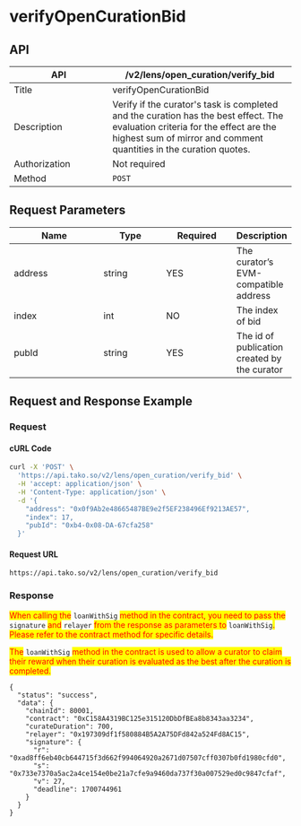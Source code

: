 # verifyOpenCurationBid

## API

<table><thead><tr><th width="160">API</th><th>/v2/lens/open_curation/verify_bid</th></tr></thead><tbody><tr><td>Title</td><td>verifyOpenCurationBid</td></tr><tr><td>Description</td><td>Verify if the curator's task is completed and the curation has the best effect. The evaluation criteria for the effect are the highest sum of mirror and comment quantities in the curation quotes.</td></tr><tr><td>Authorization</td><td>Not required</td></tr><tr><td>Method</td><td><code>POST</code></td></tr></tbody></table>

## Request Parameters

<table><thead><tr><th width="168">Name</th><th width="111">Type</th><th width="121">Required</th><th>Description</th></tr></thead><tbody><tr><td>address</td><td>string</td><td>YES</td><td>The curator’s EVM-compatible address</td></tr><tr><td>index</td><td>int</td><td>NO</td><td>The index of bid</td></tr><tr><td>pubId</td><td>string</td><td>YES</td><td>The id of publication created by the curator</td></tr></tbody></table>

## Request and Response Example

### Request

#### cURL Code

```bash
curl -X 'POST' \
  'https://api.tako.so/v2/lens/open_curation/verify_bid' \
  -H 'accept: application/json' \
  -H 'Content-Type: application/json' \
  -d '{
    "address": "0x0f9Ab2e48665487BE9e2f5EF238496Ef9213AE57",
    "index": 17,
    "pubId": "0xb4-0x08-DA-67cfa258"
  }'
```

#### Request URL

`https://api.tako.so/v2/lens/open_curation/verify_bid`

### Response

<mark style="color:red;">When calling the</mark> `loanWithSig` <mark style="color:red;">method in the contract, you need to pass the</mark> `signature` <mark style="color:red;">and</mark> `relayer` <mark style="color:red;">from the response as parameters to</mark> `loanWithSig`<mark style="color:red;">. Please refer to the contract method for specific details.</mark>

<mark style="color:red;">The</mark> `loanWithSig` <mark style="color:red;">method in the contract is used to allow a curator to claim their reward when their curation is evaluated as the best after the curation is completed.</mark>

```
{
  "status": "success",
  "data": {
    "chainId": 80001,
    "contract": "0xC158A4319BC125e315120DbDfBEa8b8343aa3234",
    "curateDuration": 700,
    "relayer": "0x197309df1f580884B5A2A75DFd842a524Fd8AC15",
    "signature": {
      "r": "0xad8ff6eb40cb644715f3d662f994064920a2671d07507cff0307b0fd1980cfd0",
      "s": "0x733e7370a5ac2a4ce154e0be21a7cfe9a9460da737f30a007529ed0c9847cfaf",
      "v": 27,
      "deadline": 1700744961
    }
  }
}
```

